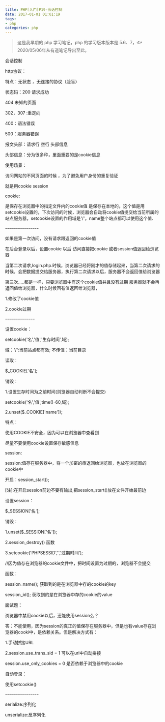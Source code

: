 ```yaml
---
title: PHP[入门]P19-会话控制
date: 2017-01-01 01:01:19
tags:
- php
categories: php
---
```


> 这是我早期的 php 学习笔记，php 的学习版本版本是 5.6、7，🐟2020/05/06年从有道笔记导出至此。


会话控制

http协议：

特点：无状态 ，无连接的协议（脸盲）

状态码：200 请求成功

404 未知的页面

302，307 :重定向

400：语法错误

500：服务器错误

报文头部：请求行 空行 头部信息

头部信息：分为很多种，里面重要的是cookie信息

使用场景：

访问网站的不同页面的时候 ，为了避免用户身份的重复验证

就是用cookie session

cookie:

是保存在浏览器中的指定文件内的cookie值
是保存在本地的，这个值是用setcookie设置的，下次访问的时候，浏览器会自动将cookie值提交给当前所属的站点服务器，setcookie设置的作用域是'/'，name整个站点都可以使用这个值.

\-\-\-\-\-\-\-\-\-\-\-\-\-\-\-\--

如果是第一次访问，没有请求跟返回的cookie值

在后台登录以后，设置cookie 以后 访问直接把cookie
或者session值返回给浏览器

当第二次请求,login.php.时候，浏览器已经将刚才的值存储起来，当第二次请求的时候，会把数据提交给服务器，执行第二次请求以后，服务器不会返回值给浏览器

第三次\.....都是一样，只要浏览器中有这个cookie值并且没有过期
服务器就不会再返回值给浏览器，什么时候回有值返回给浏览器，

1.修改了cookie值

2.cookie过期

\-\-\-\-\-\-\-\-\-\-\-\-\-\--

设置cookie：

setcookie(\'名\',\'值\',\'生存时间\',域);

域：\'/\':当前站点都有效; 不传值：当前目录

读取：

\$\_COOKIE\[\'名\'\];

销毁：

1.设置生存时间为之前时间(浏览器自动判断不会提交)

setcookie(\'名\',\'值\',time()-60,域);

2.unset(\$\_COOKIE\[\'name\'\]);

特点：

使用COOKIE不安全，因为可以在浏览器中查看到

尽量不要使用cookie设置保存敏感信息

session:

session:值存在服务器中，将一个加密的串返回给浏览器，也放在浏览器的cookie中

开启：session\_start();

\[注\]:在开启session前边不要有输出,把session\_start()放在文件开始最前边

设置session：

\$\_SESSION\[\'名\'\];

销毁：

1.unset(\$\_SESSION\[\'名\'\]);

2.session\_destroy() 函数

3.setcookie(\'PHPSESSID\',\'\',\'过期时间\');

//因为值存在浏览器的cookie文件中，把时间设置为过期的，浏览器不会提交

函数：

session\_name(); 获取到的是在浏览器中存的cookie的key

session\_id(); 获取到的是在浏览器中存的cookie的value

面试题：

浏览器中禁用cookie以后，还能使用session么？

答：不能使用，因为session的真正的值保存在服务器中，但是也有value存在浏览器的cooki中，是依赖关系。但是解决方式有：

1.手动拼接URL

2.session.use\_trans\_sid = 1 可以在url中自动拼接

session.use\_only\_cookies = 0 是否依赖于浏览器中的cookie

自动登录：

使用setcookie()

\-\-\-\-\-\-\-\-\-\-\-\-\-\-\-\--

serialize:序列化

unserialize:反序列化

